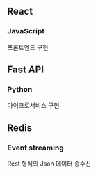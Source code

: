 ## React
### JavaScript
프론트엔드 구현

## Fast API
### Python
마이크로서비스 구현

## Redis
### Event streaming
Rest 형식의 Json 데이터 송수신
